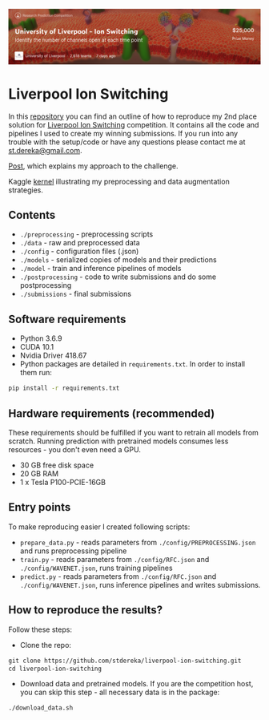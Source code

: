 ![Image of Yaktocat](image.png)


# Liverpool Ion Switching
In this [repository](https://github.com/stdereka/liverpool-ion-switching) you can find an outline of how to reproduce my 2nd place solution for [Liverpool Ion Switching](https://www.kaggle.com/c/liverpool-ion-switching/) competition.
It contains all the code and pipelines I used to create my winning submissions.
If you run into any trouble with the setup/code or have any questions please contact me at [st.dereka@gmail.com](st.dereka@gmail.com).

[Post](https://www.kaggle.com/c/liverpool-ion-switching/discussion/153991), which explains my approach to the challenge.

Kaggle [kernel](https://www.kaggle.com/stdereka/2nd-place-solution-preprocessing-tricks) illustrating my preprocessing and data augmentation strategies.

## Contents

* `./preprocessing` - preprocessing scripts
* `./data` - raw and preprocessed data
* `./config` - configuration files (.json)
* `./models` - serialized copies of models and their predictions
* `./model` - train and inference pipelines of models
* `./postprocessing` - code to write submissions and do some postprocessing
* `./submissions` - final submissions

## Software requirements

* Python 3.6.9
* CUDA 10.1
* Nvidia Driver 418.67
* Python packages are detailed in `requirements.txt`. In order to install them run:
```bash
pip install -r requirements.txt
```

## Hardware requirements (recommended)
These requirements should be fulfilled if you want to retrain all models from scratch.
Running prediction with pretrained models consumes less resources - you don't even need a GPU.

* 30 GB free disk space
* 20 GB RAM
* 1 x Tesla P100-PCIE-16GB

## Entry points

To make reproducing easier I created following scripts:

* `prepare_data.py` - reads parameters from `./config/PREPROCESSING.json` and runs preprocessing pipeline
* `train.py` - reads parameters from `./config/RFC.json` and `./config/WAVENET.json`, runs training pipelines
* `predict.py` - reads parameters from `./config/RFC.json` and `./config/WAVENET.json`, runs inference pipelines and writes submissions.

## How to reproduce the results?

Follow these steps:

* Clone the repo:
```commandline
git clone https://github.com/stdereka/liverpool-ion-switching.git
cd liverpool-ion-switching
```
* Download data and pretrained models. If you are the competition host, you can skip this step - all necessary data is in the package:
```commandline
./download_data.sh
```
